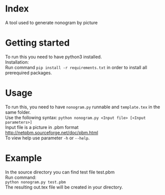 # Index
A tool used to generate nonogram by picture  

# Getting started
To run this you need to have python3 installed.  
Installation:  
Run command `pip install -r requirements.txt` in order to install all prerequired packages.  

# Usage
To run this, you need to have `nonogram.py` runnable and `template.tex` in the same folder.  
Use the following syntax: `python nonogram.py <Input file> [<Input parameters>]`  
Input file is a picture in .pbm format  <http://netpbm.sourceforge.net/doc/pbm.html>  
To view help use parameter `-h` or `--help`.  

# Example
In the source directory you can find test file test.pbm  
Run command:  
`python nonogram.py test.pbm`  
The resulting out.tex file will be created in your directory.

